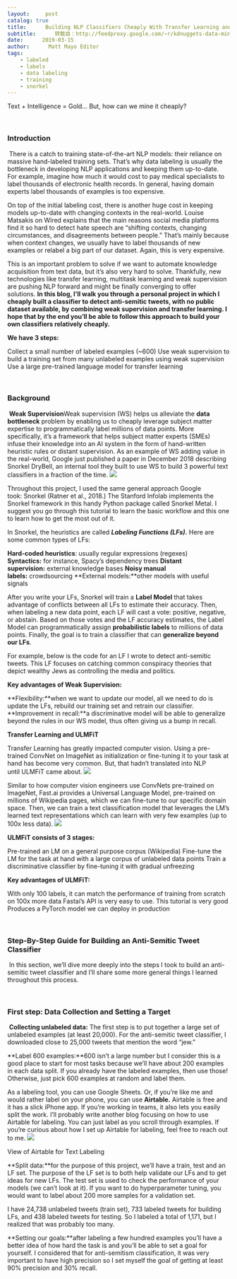 ```yaml
---
layout:     post
catalog: true
title:      Building NLP Classifiers Cheaply With Transfer Learning and Weak Supervision
subtitle:      转载自：http://feedproxy.google.com/~r/kdnuggets-data-mining-analytics/~3/651gQBGhM0o/building-nlp-classifiers-cheaply-transfer-learning-weak-supervision.html
date:      2019-03-15
author:      Matt Mayo Editor
tags:
    - labeled
    - labels
    - data labeling
    - training
    - snorkel
---
```


Text + Intelligence = Gold… But, how can we mine it cheaply?


 

### Introduction

 There is a catch to training state-of-the-art NLP models: their reliance on massive hand-labeled training sets. That’s why data labeling is usually the bottleneck in developing NLP applications and keeping them up-to-date. For example, imagine how much it would cost to pay medical specialists to label thousands of electronic health records. In general, having domain experts label thousands of examples is too expensive.

On top of the initial labeling cost, there is another huge cost in keeping models up-to-date with changing contexts in the real-world. Louise Matsakis on Wired explains that the main reasons social media platforms find it so hard to detect hate speech are “shifting contexts, changing circumstances, and disagreements between people.” That’s mainly because when context changes, we usually have to label thousands of new examples or relabel a big part of our dataset. Again, this is very expensive.

This is an important problem to solve if we want to automate knowledge acquisition from text data, but it’s also very hard to solve. Thankfully, new technologies like transfer learning, multitask learning and weak supervision are pushing NLP forward and might be finally converging to offer solutions. **In this blog, I’ll walk you through a personal project in which I cheaply built a classifier to detect anti-semitic tweets, with no public dataset available, by combining weak supervision and transfer learning. I hope that by the end you’ll be able to follow this approach to build your own classifiers relatively cheaply.**

**We have 3 steps:**

Collect a small number of labeled examples (~600)
Use weak supervision to build a training set from many unlabeled examples using weak supervision
Use a large pre-trained language model for transfer learning

 

### Background

 ****Weak Supervision****Weak supervision (WS) helps us alleviate the **data bottleneck** problem by enabling us to cheaply leverage subject matter expertise to programmatically label millions of data points. More specifically, it’s a framework that helps subject matter experts (SMEs) infuse their knowledge into an AI system in the form of hand-written heuristic rules or distant supervision. As an example of WS adding value in the real-world, Google just published a paper in December 2018 describing Snorkel DryBell, an internal tool they built to use WS to build 3 powerful text classifiers in a fraction of the time.
![](https://cdn-images-1.medium.com/max/800/0*IuDR-YEFctSuyUB0)



Throughout this project, I used the same general approach Google took: Snorkel (Ratner et al., 2018.) The Stanford Infolab implements the Snorkel framework in this handy Python package called Snorkel Metal. I suggest you go through this tutorial to learn the basic workflow and this one to learn how to get the most out of it.

In Snorkel, the heuristics are called ***Labeling Functions (LFs).*** Here are some common types of LFs:

**Hard-coded heuristics**: usually regular expressions (regexes)
**Syntactics:** for instance, Spacy’s dependency trees
**Distant supervision:** external knowledge bases
**Noisy manual labels:** crowdsourcing
**External models:**other models with useful signals

After you write your LFs, Snorkel will train a **Label Model** that takes advantage of conflicts between all LFs to estimate their accuracy. Then, when labeling a new data point, each LF will cast a vote: positive, negative, or abstain. Based on those votes and the LF accuracy estimates, the Label Model can programmatically assign **probabilistic labels** to millions of data points. Finally, the goal is to train a classifier that can **generalize beyond our LFs**.

For example, below is the code for an LF I wrote to detect anti-semitic tweets. This LF focuses on catching common conspiracy theories that depict wealthy Jews as controlling the media and politics.



**Key advantages of Weak Supervision:**

**Flexibility:**when we want to update our model, all we need to do is update the LFs, rebuild our training set and retrain our classifier.
**Improvement in recall:**a discriminative model will be able to generalize beyond the rules in our WS model, thus often giving us a bump in recall.

****Transfer Learning and ULMFiT****

Transfer Learning has greatly impacted computer vision. Using a pre-trained ConvNet on ImageNet as initialization or fine-tuning it to your task at hand has become very common. But, that hadn’t translated into NLP until ULMFiT came about.
![](https://cdn-images-1.medium.com/max/800/0*cC8FC488VqnDH6pP)



Similar to how computer vision engineers use ConvNets pre-trained on ImageNet, Fast.ai provides a Universal Language Model, pre-trained on millions of Wikipedia pages, which we can fine-tune to our specific domain space. Then, we can train a text classification model that leverages the LM’s learned text representations which can learn with very few examples (up to 100x less data).
![](https://cdn-images-1.medium.com/max/800/1*_fCeCFryhXyi-1udfNTIAA.png)



**ULMFiT consists of 3 stages:**

Pre-trained an LM on a general purpose corpus (Wikipedia)
Fine-tune the LM for the task at hand with a large corpus of unlabeled data points
Train a discriminative classifier by fine-tuning it with gradual unfreezing

**Key advantages of ULMFiT:**

With only 100 labels, it can match the performance of training from scratch on 100x more data
Fastai’s API is very easy to use. This tutorial is very good
Produces a PyTorch model we can deploy in production

 

### **Step-By-Step Guide for Building an Anti-Semitic Tweet Classifier**

 In this section, we’ll dive more deeply into the steps I took to build an anti-semitic tweet classifier and I’ll share some more general things I learned throughout this process.

 

### ****First step: Data Collection and Setting a Target****

 **Collecting unlabeled data:** The first step is to put together a large set of unlabeled examples (at least 20,000). For the anti-semitic tweet classifier, I downloaded close to 25,000 tweets that mention the word “jew.”

**Label 600 examples:**600 isn’t a large number but I consider this is a good place to start for most tasks because we’ll have about 200 examples in each data split. If you already have the labeled examples, then use those! Otherwise, just pick 600 examples at random and label them.

As a labeling tool, you can use Google Sheets. Or, if you’re like me and would rather label on your phone, you can use **Airtable.** Airtable is free and it has a slick iPhone app. If you’re working in teams, it also lets you easily split the work. I’ll probably write another blog focusing on how to use Airtable for labeling. You can just label as you scroll through examples. If you’re curious about how I set up Airtable for labeling, feel free to reach out to me.
![](https://cdn-images-1.medium.com/max/800/0*rwKUZhZLTIO3OmbS)


View of Airtable for Text Labeling


**Split data:**for the purpose of this project, we’ll have a train, test and an LF set. The purpose of the LF set is to both help validate our LFs and to get ideas for new LFs. The test set is used to check the performance of your models (we can’t look at it). If you want to do hyperparameter tuning, you would want to label about 200 more samples for a validation set.

I have 24,738 unlabeled tweets (train set), 733 labeled tweets for building LFs, and 438 labeled tweets for testing. So I labeled a total of 1,171, but I realized that was probably too many.



**Setting our goals:**after labeling a few hundred examples you’ll have a better idea of how hard the task is and you’ll be able to set a goal for yourself. I considered that for anti-semitism classification, it was very important to have high precision so I set myself the goal of getting at least 90% precision and 30% recall.





